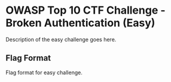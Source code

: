 # OWASP Top 10 CTF Challenge - Broken Authentication (Easy)
Description of the easy challenge goes here.

## Flag Format
Flag format for easy challenge.
